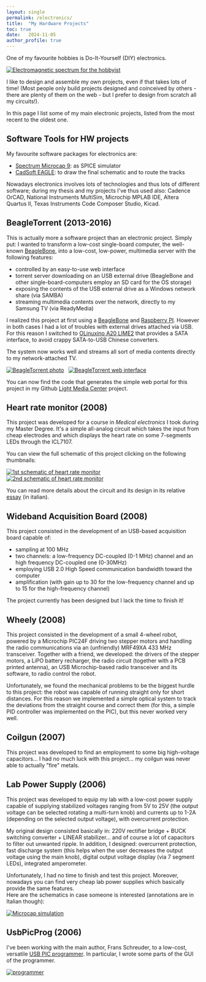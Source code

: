 ```yaml
---
layout: single
permalink: /electronics/
title:  "My Hardware Projects"
toc: true
date:   2024-11-05
author_profile: true
---
```


One of my favourite hobbies is Do-It-Yourself (DIY) electronics.

[![Electromagnetic spectrum for the hobbyist](/assets/ele/electromagnetic_spectrum_small.png "Electromagnetic spectrum for the hobbyist")](/assets/ele/electromagnetic_spectrum.png)

I like to design and assemble my own projects, even if that takes lots of time! (Most people only build projects designed and coinceived by others - there are plenty of them on the web - but I prefer to design from scratch all my circuits!).  
  
In this page I list some of my main electronic projects, listed from the most recent to the oldest one.

## Software Tools for HW projects

My favourite software packages for electronics are:

*   [Spectrum Microcap 9](http://www.spectrum-soft.com/): as SPICE simulator
*   [CadSoft EAGLE](http://www.cadsoft.de/): to draw the final schematic and to route the tracks

Nowadays electronics involves lots of technologies and thus lots of different software; during my thesis and my projects I've thus used also: Cadence OrCAD, National Instruments MultiSim, Microchip MPLAB IDE, Altera Quartus II, Texas Instruments Code Composer Studio, Kicad.

## BeagleTorrent (2013-2016) 

This is actually more a software project than an electronic project. Simply put: I wanted to transform a low-cost single-board computer, the well-known [BeagleBone](http://beagleboard.org/bone), into a low-cost, low-power, multimedia server with the following features:

*   controlled by an easy-to-use web interface
*   torrent server downloading on an USB external drive (BeagleBone and other single-board-computers employ an SD card for the OS storage)
*   exposing the contents of the USB external drive as a Windows network share (via SAMBA)
*   streaming multimedia contents over the network, directly to my Samsung TV (via ReadyMedia)

I realized this project at first using a [BeagleBone](http://beagleboard.org/bone) and [Raspberry PI](https://www.raspberrypi.org/). However in both cases I had a lot of troubles with external drives attached via USB. For this reason I switched to [OLinuxino A20 LIME2](https://www.olimex.com/Products/OLinuXino/A20/A20-OLinuXIno-LIME2/) that provides a SATA interface, to avoid crappy SATA-to-USB Chinese converters.

The system now works well and streams all sort of media contents directly to my network-attached TV.

[![BeagleTorrent photo](/assets/ele/beagle_torrent_small.png "My current BeagleTorrent setup")](/assets/ele/beagle_torrent.png)   [![BeagleTorrent web interface](/assets/ele/web_interface.png "My web interface to BeagleTorrent")](/assets/ele/web_interface.png)  

You can now find the code that generates the simple web portal for this project in my Github [Light Media Center](https://github.com/f18m/light-media-center) project.

## Heart rate monitor (2008)

This project was developed for a course in _Medical electronics_ I took during my Master Degree. It's a simple all-analog circuit which takes the input from cheap electrodes and which displays the heart rate on some 7-segments LEDs through the ICL7107.

You can view the full schematic of this project clicking on the following thumbnails:

[![1st schematic of heart rate monitor](/assets/ele/heart_rate_monitor_sch.png)](/assets/ele/heart_rate_monitor_sch.png)   [![2nd schematic of heart rate monitor](/assets/ele/heart_rate_monitor_sch2.png)](/assets/ele/heart_rate_monitor_sch2.png)

You can read more details about the circuit and its design in its relative [essay](/assets/ele/cardiofrequenzimetro.pdf) (in italian).

## Wideband Acquisition Board (2008) 

This project consisted in the development of an USB-based acquisition board capable of:

*   sampling at 100 MHz
*   two channels: a low-frequency DC-coupled (0-1 MHz) channel and an high frequency DC-coupled one (0-30MHz)
*   employing USB 2.0 High Speed communication bandwidth toward the computer
*   amplification (with gain up to 30 for the low-frequency channel and up to 15 for the high-frequency channel)

The project currently has been designed but I lack the time to finish it! 

## Wheely (2008)

This project consisted in the development of a small 4-wheel robot, powered by a Microchip PIC24F driving two stepper motors and handling the radio communications via an (unfriendly) MRF49XA 433 MHz transceiver. Together with a friend, we developed: the drivers of the stepper motors, a LiPO battery recharger, the radio circuit (together with a PCB printed antenna), an USB Microchip-based radio transceiver and its software, to radio control the robot.  

Unfortunately, we found the mechanical problems to be the biggest hurdle to this project: the robot was capable of running straight only for short distances. For this reason we implemented a simple optical system to track the deviations from the straight course and correct them (for this, a simple PID controller was implemented on the PIC), but this never worked very well.


## Coilgun (2007)

This project was developed to find an employment to some big high-voltage capacitors... 
I had no much luck with this project... my coilgun was never able to actually "fire" metals.

## Lab Power Supply (2006)

This project was developed to equip my lab with a low-cost power supply capable of supplying stabilized voltages ranging from 5V to 25V (the output voltage can be selected rotating a multi-turn knob) and currents up to 1-2A (depending on the selected output voltage), with overcurrent protection. 

My original design consisted basically in: 220V rectifier bridge + BUCK switching converter + LINEAR stabilizer... and of course a lot of capacitors to filter out unwanted ripple. In addition, I designed: overcurrent protection, fast discharge system (this helps when the user decreases the output voltage using the main knob), digital output voltage display (via 7 segment LEDs), integrated amperometer. 

Unfortunately, I had no time to finish and test this project. Moreover, nowadays you can find very cheap lab power supplies which basically provide the same features.  
Here are the schematics in case someone is interested (annotations are in Italian though):

[![Microcap simulation](/assets/ele/lab_power_supply_sch_small.png)](/assets/ele/lab_power_supply_sch.png)  

## UsbPicProg (2006)

I've been working with the main author, Frans Schreuder, to a low-cost, versatile [USB PIC programmer](http://usbpicprog.org). In particular, I wrote some parts of the GUI of the programmer.

[![programmer](/assets/ele/usbpicprog_small.png)](/assets/ele/usbpicprog.png)
